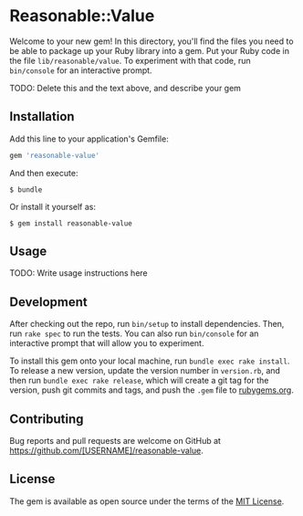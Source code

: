 # Reasonable::Value

Welcome to your new gem! In this directory, you'll find the files you need to be able to package up your Ruby library into a gem. Put your Ruby code in the file `lib/reasonable/value`. To experiment with that code, run `bin/console` for an interactive prompt.

TODO: Delete this and the text above, and describe your gem

## Installation

Add this line to your application's Gemfile:

```ruby
gem 'reasonable-value'
```

And then execute:

    $ bundle

Or install it yourself as:

    $ gem install reasonable-value

## Usage

TODO: Write usage instructions here

## Development

After checking out the repo, run `bin/setup` to install dependencies. Then, run `rake spec` to run the tests. You can also run `bin/console` for an interactive prompt that will allow you to experiment.

To install this gem onto your local machine, run `bundle exec rake install`. To release a new version, update the version number in `version.rb`, and then run `bundle exec rake release`, which will create a git tag for the version, push git commits and tags, and push the `.gem` file to [rubygems.org](https://rubygems.org).

## Contributing

Bug reports and pull requests are welcome on GitHub at https://github.com/[USERNAME]/reasonable-value.


## License

The gem is available as open source under the terms of the [MIT License](http://opensource.org/licenses/MIT).

